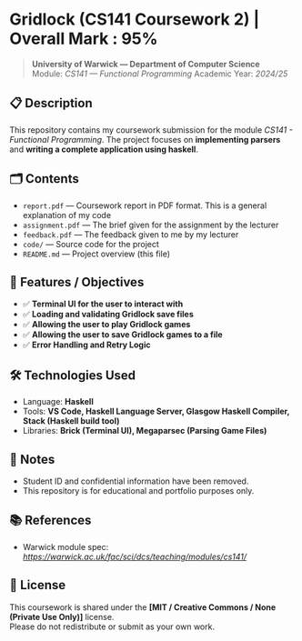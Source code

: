 # Gridlock (CS141 Coursework 2) | Overall Mark : 95%
> **University of Warwick — Department of Computer Science**  
> Module: *CS141 — Functional Programming*
> Academic Year: *2024/25*

## 📋 Description

This repository contains my coursework submission for the module *CS141 - Functional Programming*. The project focuses on **implementing parsers** and **writing a complete application using haskell**.

## 🗂️ Contents

- `report.pdf` — Coursework report in PDF format. This is a general explanation of my code
- `assignment.pdf` —  The brief given for the assignment by the lecturer
- `feedback.pdf` —  The feedback given to me by my lecturer
- `code/` — Source code for the project    
- `README.md` — Project overview (this file)

## 🚀 Features / Objectives

- ✅ **Terminal UI for the user to interact with**
- ✅ **Loading and validating Gridlock save files**  
- ✅ **Allowing the user to play Gridlock games**  
- ✅ **Allowing the user to save Gridlock games to a file**
- ✅ **Error Handling and Retry Logic**

## 🛠️ Technologies Used

- Language: **Haskell**  
- Tools: **VS Code, Haskell Language Server, Glasgow Haskell Compiler, Stack (Haskell build tool)**  
- Libraries: **Brick (Terminal UI), Megaparsec (Parsing Game Files)**

## 📎 Notes

- Student ID and confidential information have been removed.
- This repository is for educational and portfolio purposes only.

## 📚 References

- Warwick module spec: *https://warwick.ac.uk/fac/sci/dcs/teaching/modules/cs141/*

## 📄 License

This coursework is shared under the **[MIT / Creative Commons / None (Private Use Only)]** license.  
Please do not redistribute or submit as your own work.

